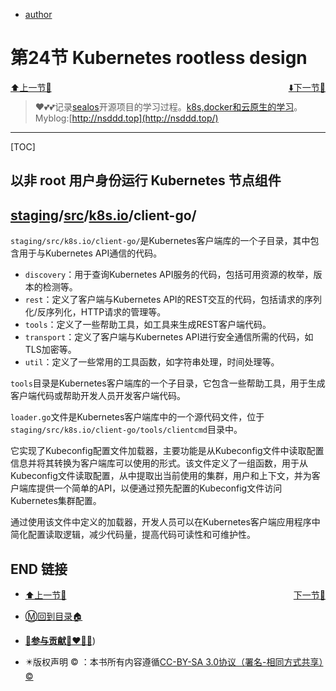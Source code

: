 + [author](http://nsddd.top)

# 第24节 Kubernetes rootless design

<div><a href = '23.md' style='float:left'>⬆️上一节🔗  </a><a href = '25.md' style='float: right'>  ⬇️下一节🔗</a></div>
<br>

> ❤️💕💕记录[sealos](https://github.com/cubxxw/sealos)开源项目的学习过程。[k8s,docker和云原生的学习](https://github.com/cubxxw/sealos)。Myblog:[http://nsddd.top](http://nsddd.top/)

---
[TOC]

## 以非 root 用户身份运行 Kubernetes 节点组件





## [staging](https://github.com/kubernetes/kubernetes/tree/master/staging)/[src](https://github.com/kubernetes/kubernetes/tree/master/staging/src)/[k8s.io](https://github.com/kubernetes/kubernetes/tree/master/staging/src/k8s.io)/**client-go**/

`staging/src/k8s.io/client-go/`是Kubernetes客户端库的一个子目录，其中包含用于与Kubernetes API通信的代码。

+ `discovery`：用于查询Kubernetes API服务的代码，包括可用资源的枚举，版本的检测等。
+ `rest`：定义了客户端与Kubernetes API的REST交互的代码，包括请求的序列化/反序列化，HTTP请求的管理等。
+ `tools`：定义了一些帮助工具，如工具来生成REST客户端代码。
+ `transport`：定义了客户端与Kubernetes API进行安全通信所需的代码，如TLS加密等。
+ `util`：定义了一些常用的工具函数，如字符串处理，时间处理等。

`tools`目录是Kubernetes客户端库的一个子目录，它包含一些帮助工具，用于生成客户端代码或帮助开发人员开发客户端代码。



`loader.go`文件是Kubernetes客户端库中的一个源代码文件，位于`staging/src/k8s.io/client-go/tools/clientcmd`目录中。

它实现了Kubeconfig配置文件加载器，主要功能是从Kubeconfig文件中读取配置信息并将其转换为客户端库可以使用的形式。该文件定义了一组函数，用于从Kubeconfig文件读取配置，从中提取出当前使用的集群，用户和上下文，并为客户端库提供一个简单的API，以便通过预先配置的Kubeconfig文件访问Kubernetes集群配置。

通过使用该文件中定义的加载器，开发人员可以在Kubernetes客户端应用程序中简化配置读取逻辑，减少代码量，提高代码可读性和可维护性。







## END 链接
<ul><li><div><a href = '23.md' style='float:left'>⬆️上一节🔗  </a><a href = '25.md' style='float: right'>  ️下一节🔗</a></div></li></ul>

+ [Ⓜ️回到目录🏠](../README.md)

+ [**🫵参与贡献💞❤️‍🔥💖**](https://nsddd.top/archives/contributors))

+ ✴️版权声明 &copy; ：本书所有内容遵循[CC-BY-SA 3.0协议（署名-相同方式共享）&copy;](http://zh.wikipedia.org/wiki/Wikipedia:CC-by-sa-3.0协议文本) 
